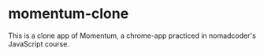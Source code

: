 # momentum-clone
This is a clone app of Momentum, a chrome-app practiced in nomadcoder's JavaScript course.
